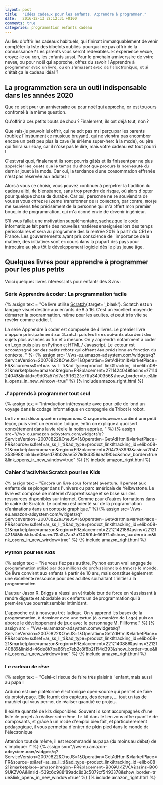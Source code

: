 ```yaml
---
layout: post
title:  "Idées cadeaux pour les enfants. Apprendre à programmer."
date:   2016-12-13 22:12:31 +0100
comments: true
categories: programmation enfants cadeau
---
```


Au lieu d'offrir les cadeaux habituels, qui finiront immanquablement de venir compléter la liste des bibelots oubliés, pourquoi ne pas offrir de la connaissance ? Les parents vous seront redevables. Et expérience vécue, croyez-le ou non, les enfants aussi. Pour le prochain anniversaire de votre neveu, ou pour noël qui approche, offrez du savoir ! Apprendre à programmer avec un livre, ou en s'amusant avec de l'électronique, et si c'était ça le cadeau idéal ?

## La programmation sera un outil indispensable dans les années 2020 

Que ce soit pour un anniversaire ou pour noël qui approche, on est toujours confronté à la même question. 

Qu'offrir à ces petits bouts de chou ? Finalement, ils ont déjà tout, non ? 

Que vais-je pouvoir lui offrir, qui ne soit pas mal perçu par les parents (oubliez l'instrument de musique bruyant), qui ne viendra pas encombrer encore un petit peu plus la cave (le énième super-hero à la mode), ou pire qui finira sur ebay, car il n'ose pas le dire, mais votre cadeau est tout pourri !

C'est vrai quoi, finalement ils sont pourris gâtés et ils finissent par ne plus apprécier les jouets que le temps du shoot que procure la nouveauté du dernier jouet à la mode. Car oui, la tendance d'une consommation effrénée n'est pas réservée aux adultes !

Alors à vous de choisir, vous pouvez continuer à perpétrer la tradition du cadeau alibi, de bienséance, sans trop prendre de risque, où alors d'opter pour quelque chose de durable. Car oui, personne ne se souviendra de vous si vous offrez le 12ème Transformer de la collection, par contre, moi je me souviens très précisément de la personne qui m'a offert mon premier bouquin de programmation, qui m'a donné envie de devenir ingénieur.

S'il vous fallait une motivation supplémentaire, sachez que le code informatique fait partie des nouvelles matières enseignées lors des temps périscolaires et sera au programme dès la rentrée 2016 à partir du CE1 en France. Les gouvernements ayant pris conscience de l'importance de la matière, des initiatives sont en cours dans la plupart des pays pour introduire au plus tôt le développement logiciel dès le plus jeune âge.

## Quelques livres pour apprendre à programmer pour les plus petits 

Voici quelques livres intéressants pour enfants dès 8 ans :

### Série Apprendre à coder : La programmation facile

{% assign text = "Ce livre utilise [Scratch](https://scratch.mit.edu/){:target='_blank'}. Scratch est un langage visuel destiné aux enfants de 8 à 16. C'est un excellent moyen de démarrer la programmation, même pour les adultes, et peut très vite se révéler comme addictif.

La série Apprendre à coder est composée de 4 livres. Le premier livre s'appuie principalement sur Scratch puis les livres suivants abordent des sujets plus avancés au fur et à mesure. On y apprendra notamment à coder en Logo puis plus en Python et HTML / Javascript. Le lecteur est accompagné par des petits robots qui offrent des précisions en fonction du contexte.
" %}
{% assign src="//ws-eu.amazon-adsystem.com/widgets/q?ServiceVersion=20070822&OneJS=1&Operation=GetAdHtml&MarketPlace=FR&source=ss&ref=as_ss_li_til&ad_type=product_link&tracking_id=eliblo08-21&marketplace=amazon&region=FR&placement=2711424049&asins=2711424049&linkId=c9d03a57ef7a59ff6223e7ffa3400356&show_border=true&link_opens_in_new_window=true" %}
{% include amazon_right.html %}

### J'apprends à programmer tout seul

{% assign text = "Introduction intéressante avec pour toile de fond un voyage dans le codage informatique en compagnie de Tribot le robot. 

Le livre est décomposé en séquences. Chaque séquence contient une petit leçon, puis vient un exercice ludique, enfin on explique à quoi sert concrètement dans la vie réelle la notion apprise.
" %}
{% assign src="//ws-eu.amazon-adsystem.com/widgets/q?ServiceVersion=20070822&OneJS=1&Operation=GetAdHtml&MarketPlace=FR&source=ss&ref=as_ss_li_til&ad_type=product_link&tracking_id=eliblo08-21&marketplace=amazon&region=FR&placement=2047353998&asins=2047353998&linkId=e09aed78b02eae5276d8d359dea190bc&show_border=true&link_opens_in_new_window=true" %}
{% include amazon_right.html %}

### Cahier d'activités Scratch pour les Kids

{% assign text = "Encore un livre sous formaté aventure. Il permet aux enfants de se plonger dans l'univers du parc américain de Yellowstone. Le livre est composé de matériel d'apprentissage et se base sur des ressources disponibles sur internet. Comme pour d'autres formations dans le cadre de Scratch. Le contenu est orienté sur de la programmation d'animations dans un contexte graphique." %}
{% assign src="//ws-eu.amazon-adsystem.com/widgets/q?ServiceVersion=20070822&OneJS=1&Operation=GetAdHtml&MarketPlace=FR&source=ss&ref=as_ss_li_til&ad_type=product_link&tracking_id=eliblo08-21&marketplace=amazon&region=FR&placement=2212142188&asins=2212142188&linkId=a04acaec75a547aa2a7408f6de66571a&show_border=true&link_opens_in_new_window=true" %}
{% include amazon_right.html %}

### Python pour les Kids

{% assign text = "Ne vous fiez pas au titre, Python est un vrai langage de programmation utilisé par des millions de professionnels à travers le monde. Ce livre convient aux enfants à partir de 10 ans, mais constitue également une excellente ressource pour des adultes souhaitant s'initier à la programmation.

L'auteur Jason R. Briggs a réussi un véritable tour de force en réussissant à rendre digeste et abordable aux enfants un de programmation qui à première vue pourrait sembler intimidant.

L'approche est à nouveau très ludique. On y apprend les bases de la programmation, à dessiner avec une tortue (à la manière de Logo) puis on aborde le développement de jeux avec le personnage M. Filiforme." %}
{% assign src = "//ws-eu.amazon-adsystem.com/widgets/q?ServiceVersion=20070822&OneJS=1&Operation=GetAdHtml&MarketPlace=FR&source=ss&ref=as_ss_li_til&ad_type=product_link&tracking_id=eliblo08-21&marketplace=amazon&region=FR&placement=2212140886&asins=2212140886&linkId=46de8b7ba86fec7eb2c8f8b2f154d393&show_border=true&link_opens_in_new_window=true" %}
{% include amazon_right.html %}

### Le cadeau de rêve

{% assign text = "Celui-ci risque de faire très plaisir à l'enfant, mais aussi au papa ! 

Arduino est une plateforme électronique open-source qui permet de faire du prototypage. Elle fournit des capteurs, des écrans, ... tout un tas de matériel qui vous permet de réaliser quantité de projets. 

Il existe quantité de kits disponibles. Souvent ils sont accompagnés d'une liste de projets à réaliser soi-même. Le kit dans le lien vous offre quantité de composants, et grâce à un mode d'emploi bien fait, et particulièrement pédagogique, il vous permettra d'entrer de plein pied dans le monde de l'électronique. 

Attention tout de même, il est recommandé au papa (du moins au début) de s'impliquer !" %}
{% assign src="//ws-eu.amazon-adsystem.com/widgets/q?ServiceVersion=20070822&OneJS=1&Operation=GetAdHtml&MarketPlace=FR&source=ss&ref=as_ss_li_til&ad_type=product_link&tracking_id=eliblo08-21&marketplace=amazon&region=FR&placement=B009UKZV0A&asins=B009UKZV0A&linkId=539c6c988f89adc8d3c5079cf5493378&show_border=true&link_opens_in_new_window=true" %}
{% include amazon_right.html %}



